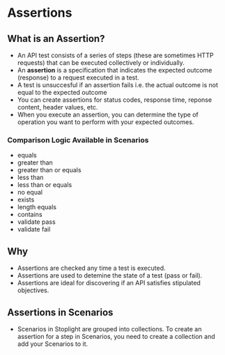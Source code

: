 # Assertions 

## What is an Assertion? 

- An API test consists of a series of steps (these are sometimes HTTP requests) that can be executed collectively or individually.
- An **assertion** is a specification that indicates the expected outcome (response) to a request executed in a test. 
- A test is unsuccesful if an assertion fails i.e. the actual outcome is not equal to the expected outcome
- You can create assertions for status codes, response time, reponse content, header values, etc. 
- When you execute an assertion, you can determine the type of operation you want to perform with your expected outcomes. 

### Comparison Logic Available in Scenarios 
- equals 
- greater than 
- greater than or equals 
- less than 
- less than or equals 
- no equal 
- exists
- length equals 
- contains 
- validate pass 
- validate fail 

## Why
- Assertions are checked any time a test is executed. 
- Assertions are used to detemine the state of a test (pass or fail). 
- Assertions are ideal for discovering if an API satisfies stipulated objectives. 

## Assertions in Scenarios 
- Scenarios in Stoplight are grouped into collections. To create an assertion for a step in Scenarios, you need to create a collection and add your Scenarios to it. 
